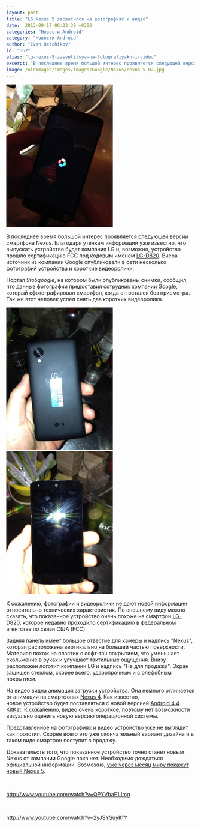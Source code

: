 ```yaml
---
layout: post
title: "LG Nexus 5 засветился на фотографиях и видео"
date:  2013-09-17 06:23:39 +0300
categories: "Новости Android"
category: "Новости Android"
author: "Ivan Belchikov"
id: "562"
alias: "lg-nexus-5-zasvetilsya-na-fotografiyakh-i-video"
excerpt: "В последнее время большой интерес проявляется следующей версии смартфона Nexus. Благодаря утечкам информации уже известно, что выпускать устройство будет компания LG и, возможно, устройство прошло сертификацию FCC под кодовым именем LG-D820. Вчера источник из компании Google опубликовали в сети несколько фотографий устройства и короткие видеоролики."
image: /oldImages/images/images/Google/Nexus/nexus-5-02.jpg
---
```

<img src="/oldImages/images/images/Google/Nexus/nexus-5-02.jpg" alt="Nexus 5" />

В последнее время большой интерес проявляется следующей версии смартфона Nexus. Благодаря утечкам информации уже известно, что выпускать устройство будет компания LG и, возможно, устройство прошло сертификацию FCC под кодовым именем <a href="index.php?option=com_content&amp;view=article&amp;id=550&amp;catid=8&amp;Itemid=102">LG-D820</a>. Вчера источник из компании Google опубликовали в сети несколько фотографий устройства и короткие видеоролики.


Портал <em>9to5google</em>, на котором были опубликованы снимки, сообщил, что данные фотографии предоставил сотрудник компании Google, который сфотографировал смартфон, когда он остался без присмотра. Так же этот человек успел снять два коротких видеоролика.

<img src="/oldImages/images/images/Google/Nexus/nexus-5-01.jpg" alt="Задняя стенка Nexus 5" /> <img src="/oldImages/images/images/Google/Nexus/nexus-5-03.jpg" alt="Экран Nexus 5" />

К сожалению, фотографии и видеоролики не дают новой информации относительно технических характеристик. По внешнему виду можно сказать, что показанное устройство очень похоже на смартфон <a href="index.php?option=com_content&amp;view=article&amp;id=550&amp;catid=8&amp;Itemid=102">LG-D820</a>, которое недавно проходило сертификацию в федеральном агентстве по связи США (FCC).

Задняя панель имеет большое отвестие для камеры и надпись "Nexus", которая расположена вертикально на большей частью поверхности. Материал похож на пластик с софт-тач покрытием, что уменьшает скольжение в руках и улучшает тактильные ощущения. Внизу расположен логотип компании LG и надпись "Не для продажи". Экран защищен стеклом, скорее всего, ударопрочным и с олефобным покрытием.

На видео видна анимация загрузки устройства. Она немного отличается от анимации на смартфонах <a href="index.php?option=com_content&amp;view=article&amp;id=333&amp;catid=8&amp;Itemid=102">Nexus 4</a>. Как известно, новое устройство будет поставляться с новой версией <a href="index.php?option=com_content&amp;view=article&amp;id=547&amp;catid=8&amp;Itemid=102">Android 4.4 KitKat</a>. К сожалению, видео очень короткое, поэтому нет возможности визуально оценить новую версию операционной системы.

Представленное на фотографиях и видео устройство уже не выглядит как прототип. Скорее всего это уже окончательный вариант дизайна и в таком виде смартфон поступит в продажу. 

Доказательств того, что показанное устройство точно станет новым Nexus от компании Google пока нет. Необходимо дождаться официальной информации. Возможно, <a href="index.php?option=com_content&amp;view=article&amp;id=560&amp;catid=8&amp;Itemid=102">уже через месяц миру покажут новый Nexus 5</a>.

 

http://www.youtube.com/watch?v=QPYVbaF1Jmg

 

http://www.youtube.com/watch?v=2yJSYSuyKfY
